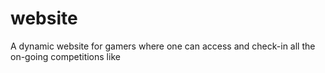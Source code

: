 # website
A dynamic website for gamers where one can access and check-in all the on-going competitions like 
